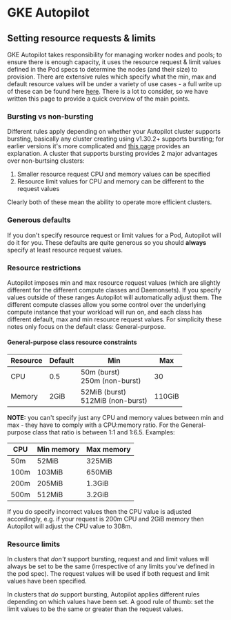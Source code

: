 # GKE Autopilot

## Setting resource requests & limits

GKE Autopilot takes responsibility for managing worker nodes and pools; to ensure there is enough capacity, it uses the resource request & limit values defined in the Pod specs to determine the nodes (and their size) to provision. There are extensive rules which specify what the min, max and default resource values will be under a variety of use cases - a full write up of these can be found here [here](https://cloud.google.com/kubernetes-engine/docs/concepts/autopilot-resource-requests). There is a lot to consider, so we have written this page to provide a quick overview of the main points.

### Bursting vs non-bursting

Different rules apply depending on whether your Autopilot cluster supports bursting, basically any cluster creating using v1.30.2+ supports bursting; for earlier versions it's more complicated and [this page](https://cloud.google.com/kubernetes-engine/docs/how-to/pod-bursting-gke#availability-in-gke) provides an explanation. A cluster that supports bursting provides 2 major advantages over non-burtsing clusters:

1. Smaller resource request CPU and memory values can be specified
1. Resource limit values for CPU and memory can be different to the request values

Clearly both of these mean the ability to operate more efficient clusters.

### Generous defaults

If you don't specify resource request or limit values for a Pod, Autopilot will do it for you. These defaults are quite generous so you should **always** specify at least resource request values.

### Resource restrictions

Autopilot imposes min and max resource request values (which are slightly different for the different compute classes and Daemonsets). If you specify values outside of these ranges Autopilot will automatically adjust them. The different compute classes allow you some control over the underlying compute instance that your workload will run on, and each class has different default, max and min resource request values. For simplicity these notes only focus on the default class: General-purpose.

#### General-purpose class resource constraints

| Resource | Default | Min | Max |
|---|---|---|---|
| CPU | 0.5 | 50m (burst)<br>250m (non-burst) | 30 |
| Memory | 2GiB | 52MiB (burst)<br>512MiB (non-burst) | 110GiB |

**NOTE:** you can't specify just any CPU and memory values between min and max - they have to comply with a CPU:memory ratio. For the General-purpose class that ratio is between 1:1 and 1:6.5. Examples:

| CPU | Min memory | Max memory |
|---|---|---|
| 50m | 52MiB | 325MiB |
| 100m | 103MiB | 650MiB |
| 200m | 205MiB | 1.3GiB |
| 500m | 512MiB | 3.2GiB |

If you do specify incorrect values then the CPU value is adjusted accordingly, e.g. if your request is 200m CPU and 2GiB memory then Autopilot will adjust the CPU value to 308m.

### Resource limits

In clusters that _don't_ support bursting, request and and limit values will always be set to be the same (irrespective of any limits you've defined in the pod spec). The request values will be used if both request and limit values have been specified.

In clusters that _do_ support bursting, Autopilot applies different rules depending on which values have been set. A good rule of thumb: set the limit values to be the same or greater than the request values.